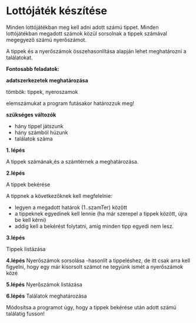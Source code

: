 ﻿# Lottójáték készítése

Minden lottójátékban meg kell adni adott számú tippet.
Minden lottójátékban megadott számok közül sorsolnak a tippek számával megegyező számú nyerőszámot.

A tippek és a nyerőszámok összehasonlítása alapján lehet meghatározni a találatokat.

**Fontosabb feladatok:**

**adatszerkezetek meghatározása**

tömbök: tippek, nyeroszamok 

elemszámukat a program futásakor határozzuk meg!

**szükséges változók** 

-  hány tippel játszunk
-  hány számból húzunk 
-  találatok száma

**1. lépés**

A tippek számának,és a számtérnek a meghatározása.

**2.lépés**

A tippek bekérése

A tippnek a következőknek kell megfelelnie:
- legyen a megadott határok (1..szamTer) között
- a tippeknek egyedinek kell lennie (ha már szerepel a tippek között, újra be kell kérni)
- addig kell a bekérést folytatni, amíg minden tipp egyedi nem lesz.

**3.lépés**

Tippek listázása

**4.lépés**
Nyerőszámok sorsolása
-hasonlít a tippeléshez, de itt csak arra kell figyelni, hogy
egy már kisorsolt számot ne tegyünk ismét a nyerőszámok közé

**5.lépés**
Nyerőszámok listázása

**6.lépés**
Találatok meghatározása

Módosítsa a programot úgy, hogy a tippek bekérése
után adott számú találatig fusson!








